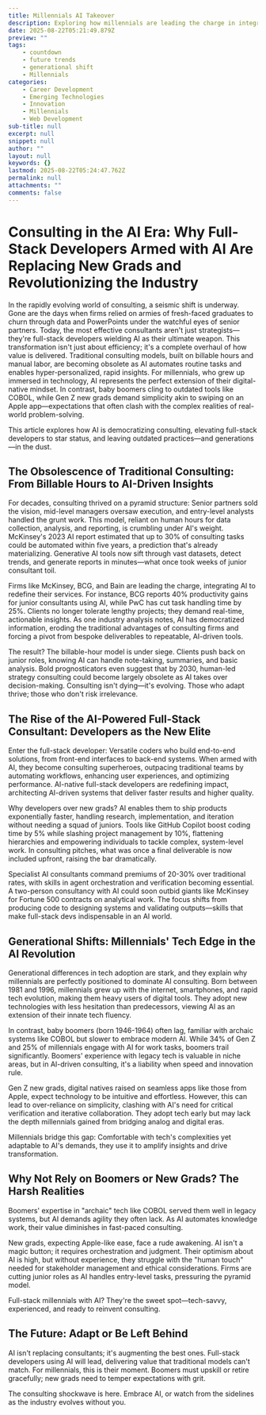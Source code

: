 ```yaml
---
title: Millennials AI Takeover
description: Exploring how millennials are leading the charge in integrating AI into consulting, reshaping the industry, and outpacing traditional models.
date: 2025-08-22T05:21:49.879Z
preview: ""
tags:
    - countdown
    - future trends
    - generational shift
    - Millennials
categories:
    - Career Development
    - Emerging Technologies
    - Innovation
    - Millennials
    - Web Development
sub-title: null
excerpt: null
snippet: null
author: ""
layout: null
keywords: {}
lastmod: 2025-08-22T05:24:47.762Z
permalink: null
attachments: ""
comments: false
---
```


# Consulting in the AI Era: Why Full-Stack Developers Armed with AI Are Replacing New Grads and Revolutionizing the Industry

In the rapidly evolving world of consulting, a seismic shift is underway. Gone are the days when firms relied on armies of fresh-faced graduates to churn through data and PowerPoints under the watchful eyes of senior partners. Today, the most effective consultants aren't just strategists—they're full-stack developers wielding AI as their ultimate weapon. This transformation isn't just about efficiency; it's a complete overhaul of how value is delivered. Traditional consulting models, built on billable hours and manual labor, are becoming obsolete as AI automates routine tasks and enables hyper-personalized, rapid insights. For millennials, who grew up immersed in technology, AI represents the perfect extension of their digital-native mindset. In contrast, baby boomers cling to outdated tools like COBOL, while Gen Z new grads demand simplicity akin to swiping on an Apple app—expectations that often clash with the complex realities of real-world problem-solving.

This article explores how AI is democratizing consulting, elevating full-stack developers to star status, and leaving outdated practices—and generations—in the dust.

## The Obsolescence of Traditional Consulting: From Billable Hours to AI-Driven Insights

For decades, consulting thrived on a pyramid structure: Senior partners sold the vision, mid-level managers oversaw execution, and entry-level analysts handled the grunt work. This model, reliant on human hours for data collection, analysis, and reporting, is crumbling under AI's weight. McKinsey's 2023 AI report estimated that up to 30% of consulting tasks could be automated within five years, a prediction that's already materializing. Generative AI tools now sift through vast datasets, detect trends, and generate reports in minutes—what once took weeks of junior consultant toil.

Firms like McKinsey, BCG, and Bain are leading the charge, integrating AI to redefine their services. For instance, BCG reports 40% productivity gains for junior consultants using AI, while PwC has cut task handling time by 25%. Clients no longer tolerate lengthy projects; they demand real-time, actionable insights. As one industry analysis notes, AI has democratized information, eroding the traditional advantages of consulting firms and forcing a pivot from bespoke deliverables to repeatable, AI-driven tools.

The result? The billable-hour model is under siege. Clients push back on junior roles, knowing AI can handle note-taking, summaries, and basic analysis. Bold prognosticators even suggest that by 2030, human-led strategy consulting could become largely obsolete as AI takes over decision-making. Consulting isn't dying—it's evolving. Those who adapt thrive; those who don't risk irrelevance.

## The Rise of the AI-Powered Full-Stack Consultant: Developers as the New Elite

Enter the full-stack developer: Versatile coders who build end-to-end solutions, from front-end interfaces to back-end systems. When armed with AI, they become consulting superheroes, outpacing traditional teams by automating workflows, enhancing user experiences, and optimizing performance. AI-native full-stack developers are redefining impact, architecting AI-driven systems that deliver faster results and higher quality.

Why developers over new grads? AI enables them to ship products exponentially faster, handling research, implementation, and iteration without needing a squad of juniors. Tools like GitHub Copilot boost coding time by 5% while slashing project management by 10%, flattening hierarchies and empowering individuals to tackle complex, system-level work. In consulting pitches, what was once a final deliverable is now included upfront, raising the bar dramatically.

Specialist AI consultants command premiums of 20-30% over traditional rates, with skills in agent orchestration and verification becoming essential. A two-person consultancy with AI could soon outbid giants like McKinsey for Fortune 500 contracts on analytical work. The focus shifts from producing code to designing systems and validating outputs—skills that make full-stack devs indispensable in an AI world.

## Generational Shifts: Millennials' Tech Edge in the AI Revolution

Generational differences in tech adoption are stark, and they explain why millennials are perfectly positioned to dominate AI consulting. Born between 1981 and 1996, millennials grew up with the internet, smartphones, and rapid tech evolution, making them heavy users of digital tools. They adopt new technologies with less hesitation than predecessors, viewing AI as an extension of their innate tech fluency.

In contrast, baby boomers (born 1946-1964) often lag, familiar with archaic systems like COBOL but slower to embrace modern AI. While 34% of Gen Z and 25% of millennials engage with AI for work tasks, boomers trail significantly. Boomers' experience with legacy tech is valuable in niche areas, but in AI-driven consulting, it's a liability when speed and innovation rule.

Gen Z new grads, digital natives raised on seamless apps like those from Apple, expect technology to be intuitive and effortless. However, this can lead to over-reliance on simplicity, clashing with AI's need for critical verification and iterative collaboration. They adopt tech early but may lack the depth millennials gained from bridging analog and digital eras.

Millennials bridge this gap: Comfortable with tech's complexities yet adaptable to AI's demands, they use it to amplify insights and drive transformation.

## Why Not Rely on Boomers or New Grads? The Harsh Realities

Boomers' expertise in "archaic" tech like COBOL served them well in legacy systems, but AI demands agility they often lack. As AI automates knowledge work, their value diminishes in fast-paced consulting.

New grads, expecting Apple-like ease, face a rude awakening. AI isn't a magic button; it requires orchestration and judgment. Their optimism about AI is high, but without experience, they struggle with the "human touch" needed for stakeholder management and ethical considerations. Firms are cutting junior roles as AI handles entry-level tasks, pressuring the pyramid model.

Full-stack millennials with AI? They're the sweet spot—tech-savvy, experienced, and ready to reinvent consulting.

## The Future: Adapt or Be Left Behind

AI isn't replacing consultants; it's augmenting the best ones. Full-stack developers using AI will lead, delivering value that traditional models can't match. For millennials, this is their moment. Boomers must upskill or retire gracefully; new grads need to temper expectations with grit.

The consulting shockwave is here. Embrace AI, or watch from the sidelines as the industry evolves without you.